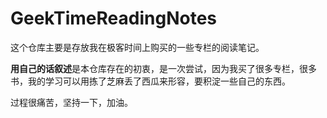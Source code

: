 # GeekTimeReadingNotes
这个仓库主要是存放我在极客时间上购买的一些专栏的阅读笔记。

**用自己的话叙述**是本仓库存在的初衷，是一次尝试，因为我买了很多专栏，很多书，我的学习可以用拣了芝麻丢了西瓜来形容，要积淀一些自己的东西。

过程很痛苦，坚持一下，加油。

